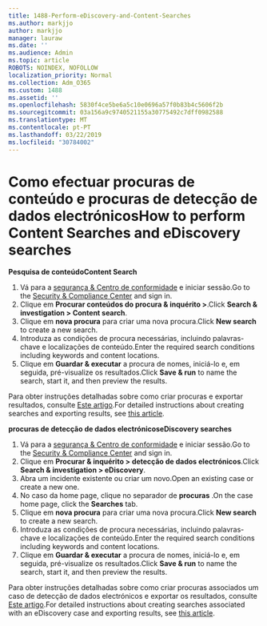 ```yaml
---
title: 1488-Perform-eDiscovery-and-Content-Searches
ms.author: markjjo
author: markjjo
manager: lauraw
ms.date: ''
ms.audience: Admin
ms.topic: article
ROBOTS: NOINDEX, NOFOLLOW
localization_priority: Normal
ms.collection: Adm_O365
ms.custom: 1488
ms.assetid: ''
ms.openlocfilehash: 5830f4ce5be6a5c10e0696a57f0b83b4c5606f2b
ms.sourcegitcommit: 03a156a9c9740521155a30775492c7dff0982588
ms.translationtype: MT
ms.contentlocale: pt-PT
ms.lasthandoff: 03/22/2019
ms.locfileid: "30784002"
---
```

# <a name="how-to-perform-content-searches-and-ediscovery-searches"></a><span data-ttu-id="efbc5-102">Como efectuar procuras de conteúdo e procuras de detecção de dados electrónicos</span><span class="sxs-lookup"><span data-stu-id="efbc5-102">How to perform Content Searches and eDiscovery searches</span></span>

<span data-ttu-id="efbc5-103">**Pesquisa de conteúdo**</span><span class="sxs-lookup"><span data-stu-id="efbc5-103">**Content Search**</span></span>

1. <span data-ttu-id="efbc5-104">Vá para a [segurança & Centro de conformidade](https://protection.office.com) e iniciar sessão.</span><span class="sxs-lookup"><span data-stu-id="efbc5-104">Go to the [Security & Compliance Center](https://protection.office.com) and sign in.</span></span>
2. <span data-ttu-id="efbc5-105">Clique em **Procurar conteúdos do procura & inquérito >**.</span><span class="sxs-lookup"><span data-stu-id="efbc5-105">Click **Search & investigation > Content search**.</span></span>
3. <span data-ttu-id="efbc5-106">Clique em **nova procura** para criar uma nova procura.</span><span class="sxs-lookup"><span data-stu-id="efbc5-106">Click **New search** to create a new search.</span></span>
4. <span data-ttu-id="efbc5-107">Introduza as condições de procura necessárias, incluindo palavras-chave e localizações de conteúdo.</span><span class="sxs-lookup"><span data-stu-id="efbc5-107">Enter the required search conditions including keywords and content locations.</span></span>  
5. <span data-ttu-id="efbc5-108">Clique em **Guardar & executar** a procura de nomes, iniciá-lo e, em seguida, pré-visualize os resultados.</span><span class="sxs-lookup"><span data-stu-id="efbc5-108">Click **Save & run** to name the search, start it, and then preview the results.</span></span> 
 
<span data-ttu-id="efbc5-109">Para obter instruções detalhadas sobre como criar procuras e exportar resultados, consulte [Este artigo](https://docs.microsoft.com/office365/securitycompliance/content-search).</span><span class="sxs-lookup"><span data-stu-id="efbc5-109">For detailed instructions about creating searches and exporting results, see [this article](https://docs.microsoft.com/office365/securitycompliance/content-search).</span></span>

<span data-ttu-id="efbc5-110">**procuras de detecção de dados electrónicos**</span><span class="sxs-lookup"><span data-stu-id="efbc5-110">**eDiscovery searches**</span></span>

1. <span data-ttu-id="efbc5-111">Vá para a [segurança & Centro de conformidade](https://protection.office.com) e iniciar sessão.</span><span class="sxs-lookup"><span data-stu-id="efbc5-111">Go to the [Security & Compliance Center](https://protection.office.com) and sign in.</span></span>
2. <span data-ttu-id="efbc5-112">Clique em **Procurar & inquérito > detecção de dados electrónicos**.</span><span class="sxs-lookup"><span data-stu-id="efbc5-112">Click **Search & investigation > eDiscovery**.</span></span>
3. <span data-ttu-id="efbc5-113">Abra um incidente existente ou criar um novo.</span><span class="sxs-lookup"><span data-stu-id="efbc5-113">Open an existing case or create a new one.</span></span>
4. <span data-ttu-id="efbc5-114">No caso da home page, clique no separador de **procuras** .</span><span class="sxs-lookup"><span data-stu-id="efbc5-114">On the case home page, click the **Searches** tab.</span></span>  
5. <span data-ttu-id="efbc5-115">Clique em **nova procura** para criar uma nova procura.</span><span class="sxs-lookup"><span data-stu-id="efbc5-115">Click **New search** to create a new search.</span></span>
6. <span data-ttu-id="efbc5-116">Introduza as condições de procura necessárias, incluindo palavras-chave e localizações de conteúdo.</span><span class="sxs-lookup"><span data-stu-id="efbc5-116">Enter the required search conditions including keywords and content locations.</span></span>  
7. <span data-ttu-id="efbc5-117">Clique em **Guardar & executar** a procura de nomes, iniciá-lo e, em seguida, pré-visualize os resultados.</span><span class="sxs-lookup"><span data-stu-id="efbc5-117">Click **Save & run** to name the search, start it, and then preview the results.</span></span>

<span data-ttu-id="efbc5-118">Para obter instruções detalhadas sobre como criar procuras associados um caso de detecção de dados electrónicos e exportar os resultados, consulte [Este artigo](https://docs.microsoft.com/office365/securitycompliance/ediscovery-cases).</span><span class="sxs-lookup"><span data-stu-id="efbc5-118">For detailed instructions about creating searches associated with an eDiscovery case and exporting results, see [this article](https://docs.microsoft.com/office365/securitycompliance/ediscovery-cases).</span></span>